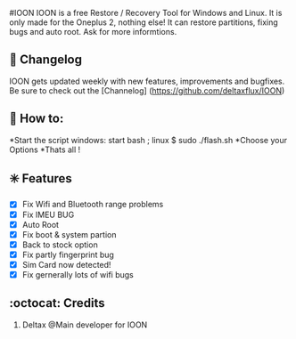 #IOON
IOON is a free Restore / Recovery Tool for Windows and Linux. It is only made for the Oneplus 2, nothing else! It can restore partitions, fixing bugs and auto root. Ask for more informtions.

## :scroll: Changelog
IOON gets updated weekly with new features, improvements and bugfixes. 
Be sure to check out the [Channelog] (https://github.com/deltaxflux/IOON)


## :book: How to:

*Start the script windows: start bash ; linux $ sudo ./flash.sh
*Choose your Options
*Thats all !


##  :eight_spoked_asterisk: Features 
- [x] Fix Wifi and Bluetooth range problems 
- [x] Fix IMEU BUG
- [x] Auto Root  
- [x] Fix boot & system partion 
- [x] Back to stock option 
- [x] Fix partly fingerprint bug 
- [x] Sim Card now detected!
- [x] Fix gernerally lots of wifi bugs

## :octocat: Credits
1. Deltax @Main developer for IOON 
